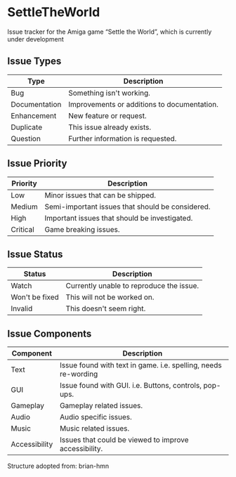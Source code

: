 # SettleTheWorld
Issue tracker for the Amiga game “Settle the World”, which is currently under development


##  Issue Types

|      Type     |                 Description                 |
|---------------|---------------------------------------------|
| Bug           | Something isn't working.                    |
| Documentation | Improvements or additions to documentation. |
| Enhancement   | New feature or request.                     |
| Duplicate     | This issue already exists.                  |
| Question      | Further information is requested.           |

##  Issue Priority

| Priority | Description                                      |
|----------|--------------------------------------------------|
| Low      | Minor issues that can be shipped.                |
| Medium   | Semi-important issues that should be considered. |
| High     | Important issues that should be investigated.    |
| Critical | Game breaking issues.                            |

##  Issue Status

| Status         | Description                                     |
|----------------|------------------------------------------|
| Watch          | Currently unable to reproduce the issue. |
| Won't be fixed | This will not be worked on.              |
| Invalid        | This doesn't seem right.                 |

##  Issue Components

|   Component    |                           Description                           |
|----------------|-----------------------------------------------------------------|
| Text           | Issue found with text in game.  i.e. spelling, needs re-wording |
| GUI            | Issue found with GUI.  i.e. Buttons, controls, pop-ups.         |
| Gameplay       | Gameplay related issues.                                        |
| Audio          | Audio specific issues.                                          |
| Music          | Music related issues.                                           |
| Accessibility  | Issues that could be viewed to improve accessibility.           |


Structure adopted from: brian-hmn 
